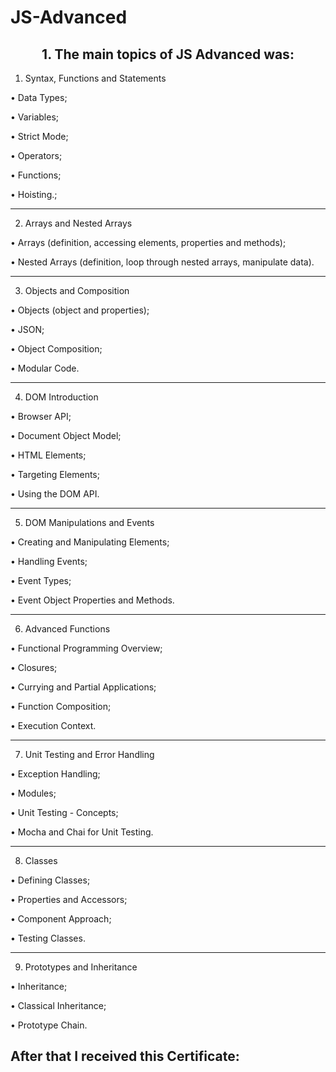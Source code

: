 # JS-Advanced

<h2 align="center">1. The main topics of JS Advanced was:</h2>

1. Syntax, Functions and Statements

• Data Types;

• Variables;

• Strict Mode;

• Operators;

• Functions;

• Hoisting.;

________________________________________________________________
2. Arrays and Nested Arrays

• Arrays (definition, accessing elements, properties and methods);

• Nested Arrays (definition, loop through nested arrays, manipulate data).

________________________________________________________________
3. Objects and Composition

• Objects (object and properties);

• JSON;

• Object Composition;

• Modular Code.

________________________________________________________________
4. DOM Introduction

• Browser API;

• Document Object Model;

• HTML Elements;

• Targeting Elements;

• Using the DOM API.

________________________________________________________________
5. DOM Manipulations and Events

• Creating and Manipulating Elements;

• Handling Events;

• Event Types;

• Event Object Properties and Methods.

________________________________________________________________
6. Advanced Functions

• Functional Programming Overview;

• Closures;

• Currying and Partial Applications;

• Function Composition;

• Execution Context.

________________________________________________________________
7. Unit Testing and Error Handling

• Exception Handling;

• Modules;

• Unit Testing - Concepts;

• Mocha and Chai for Unit Testing.

________________________________________________________________
8. Classes

• Defining Classes;

• Properties and Accessors;

• Component Approach;

• Testing Classes.

________________________________________________________________
9. Prototypes and Inheritance

• Inheritance;

• Classical Inheritance;

• Prototype Chain.


After that I received this Certificate:
--------------------------------------------------

